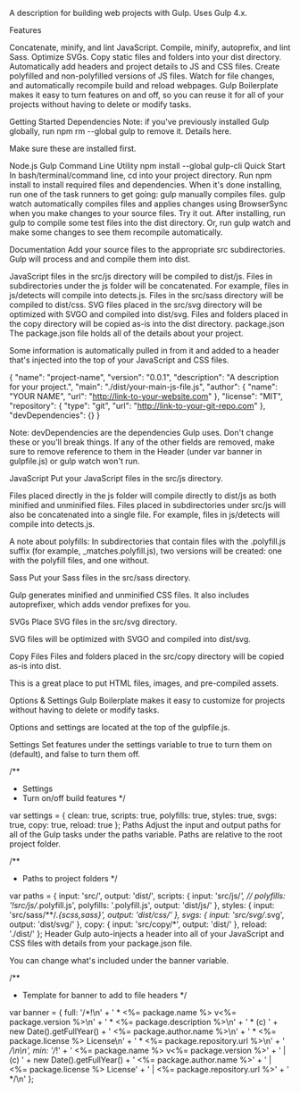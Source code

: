 A description for building web projects with Gulp. Uses Gulp 4.x.

Features

Concatenate, minify, and lint JavaScript.
Compile, minify, autoprefix, and lint Sass.
Optimize SVGs.
Copy static files and folders into your dist directory.
Automatically add headers and project details to JS and CSS files.
Create polyfilled and non-polyfilled versions of JS files.
Watch for file changes, and automatically recompile build and reload webpages.
Gulp Boilerplate makes it easy to turn features on and off, so you can reuse it for all of your projects without having to delete or modify tasks.

Getting Started
Dependencies
Note: if you've previously installed Gulp globally, run npm rm --global gulp to remove it. Details here.

Make sure these are installed first.

Node.js
Gulp Command Line Utility npm install --global gulp-cli
Quick Start
In bash/terminal/command line, cd into your project directory.
Run npm install to install required files and dependencies.
When it's done installing, run one of the task runners to get going:
gulp manually compiles files.
gulp watch automatically compiles files and applies changes using BrowserSync when you make changes to your source files.
Try it out. After installing, run gulp to compile some test files into the dist directory. Or, run gulp watch and make some changes to see them recompile automatically.

Documentation
Add your source files to the appropriate src subdirectories. Gulp will process and and compile them into dist.

JavaScript files in the src/js directory will be compiled to dist/js. Files in subdirectories under the js folder will be concatenated. For example, files in js/detects will compile into detects.js.
Files in the src/sass directory will be compiled to dist/css.
SVG files placed in the src/svg directory will be optimized with SVGO and compiled into dist/svg.
Files and folders placed in the copy directory will be copied as-is into the dist directory.
package.json
The package.json file holds all of the details about your project.

Some information is automatically pulled in from it and added to a header that's injected into the top of your JavaScript and CSS files.

{
	"name": "project-name",
	"version": "0.0.1",
	"description": "A description for your project.",
	"main": "./dist/your-main-js-file.js",
	"author": {
		"name": "YOUR NAME",
		"url": "http://link-to-your-website.com"
	},
	"license": "MIT",
	"repository": {
		"type": "git",
		"url": "http://link-to-your-git-repo.com"
	},
	"devDependencies": {}
}

Note: devDependencies are the dependencies Gulp uses. Don't change these or you'll break things. If any of the other fields are removed, make sure to remove reference to them in the Header (under var banner in gulpfile.js) or gulp watch won't run.

JavaScript
Put your JavaScript files in the src/js directory.

Files placed directly in the js folder will compile directly to dist/js as both minified and unminified files. Files placed in subdirectories under src/js will also be concatenated into a single file. For example, files in js/detects will compile into detects.js.

A note about polyfills: In subdirectories that contain files with the .polyfill.js suffix (for example, _matches.polyfill.js), two versions will be created: one with the polyfill files, and one without.

Sass
Put your Sass files in the src/sass directory.

Gulp generates minified and unminified CSS files. It also includes autoprefixer, which adds vendor prefixes for you.

SVGs
Place SVG files in the src/svg directory.

SVG files will be optimized with SVGO and compiled into dist/svg.

Copy Files
Files and folders placed in the src/copy directory will be copied as-is into dist.

This is a great place to put HTML files, images, and pre-compiled assets.

Options & Settings
Gulp Boilerplate makes it easy to customize for projects without having to delete or modify tasks.

Options and settings are located at the top of the gulpfile.js.

Settings
Set features under the settings variable to true to turn them on (default), and false to turn them off.

/**
 * Settings
 * Turn on/off build features
 */

var settings = {
	clean: true,
	scripts: true,
	polyfills: true,
	styles: true,
	svgs: true,
	copy: true,
	reload: true
};
Paths
Adjust the input and output paths for all of the Gulp tasks under the paths variable. Paths are relative to the root project folder.

/**
 * Paths to project folders
 */

var paths = {
	input: 'src/',
	output: 'dist/',
	scripts: {
		input: 'src/js/*',
		// polyfills: '!src/js/*.polyfill.js',
		polyfills: '.polyfill.js',
		output: 'dist/js/'
	},
	styles: {
		input: 'src/sass/**/*.{scss,sass}',
		output: 'dist/css/'
	},
	svgs: {
		input: 'src/svg/*.svg',
		output: 'dist/svg/'
	},
	copy: {
		input: 'src/copy/*',
		output: 'dist/'
	},
	reload: './dist/'
};
Header
Gulp auto-injects a header into all of your JavaScript and CSS files with details from your package.json file.

You can change what's included under the banner variable.

/**
 * Template for banner to add to file headers
 */

var banner = {
	full:
		'/*!\n' +
		' * <%= package.name %> v<%= package.version %>\n' +
		' * <%= package.description %>\n' +
		' * (c) ' + new Date().getFullYear() + ' <%= package.author.name %>\n' +
		' * <%= package.license %> License\n' +
		' * <%= package.repository.url %>\n' +
		' */\n\n',
	min:
		'/*!' +
		' <%= package.name %> v<%= package.version %>' +
		' | (c) ' + new Date().getFullYear() + ' <%= package.author.name %>' +
		' | <%= package.license %> License' +
		' | <%= package.repository.url %>' +
		' */\n'
};

